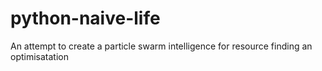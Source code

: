 # python-naive-life
An attempt to create a particle swarm intelligence for resource finding an optimisatation
